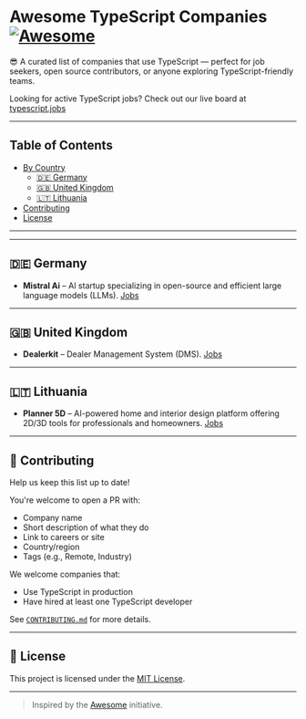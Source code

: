 # Awesome TypeScript Companies [![Awesome](https://awesome.re/badge.svg)](https://awesome.re)

😎 A curated list of companies that use TypeScript — perfect for job seekers, open source contributors, or anyone exploring TypeScript-friendly teams.

Looking for active TypeScript jobs? Check out our live board at [typescript.jobs](https://typescript.jobs)

---

## Table of Contents

<!-- - [Remote-Friendly](#remote-friendly) -->
- [By Country](#by-country)
  <!-- - [🇺🇸 United States](#united-states) -->
  - [🇩🇪 Germany](#germany)
  - [🇬🇧 United Kingdom](#united-kingdom)
  - [🇱🇹 Lithuania](##lithuania)
- [Contributing](#contributing)
- [License](#license)

---

<!-- ## 🌍 Remote-Friendly

- **Vercel** – Frontend hosting platform, uses TypeScript across the stack. [Careers](https://vercel.com/careers)
- **Supabase** – Open-source Firebase alternative. TypeScript from top to bottom. [Website](https://supabase.com)

--- -->

<!-- ## 🇺🇸 United States

- **Stripe** – Fintech giant, TypeScript used heavily in frontend/backend. [Jobs](https://stripe.com/jobs)
- **Turborepo (by Vercel)** – Monorepo build tool, written in TypeScript. [GitHub](https://github.com/vercel/turbo) -->

---

## 🇩🇪 Germany

- **Mistral Ai** – AI startup specializing in open-source and efficient large language models (LLMs). [Jobs](https://jobs.lever.co/mistral)

---

## 🇬🇧 United Kingdom

- **Dealerkit** – Dealer Management System (DMS). [Jobs](https://dealerkit.notion.site/ebd/1e20535d9ce0802e8f07f4a962201d0d)

---

## 🇱🇹 Lithuania

- **Planner 5D** – AI-powered home and interior design platform offering 2D/3D tools for professionals and homeowners. [Jobs](https://jobs.lever.co/planner5d)

---

## 🤝 Contributing

Help us keep this list up to date!

You're welcome to open a PR with:

- Company name
- Short description of what they do
- Link to careers or site
- Country/region
- Tags (e.g., Remote, Industry)

We welcome companies that:
- Use TypeScript in production
- Have hired at least one TypeScript developer

See [`CONTRIBUTING.md`](CONTRIBUTING.md) for more details.

---

## 📄 License

This project is licensed under the [MIT License](LICENSE).

---

> Inspired by the [Awesome](https://github.com/sindresorhus/awesome) initiative.